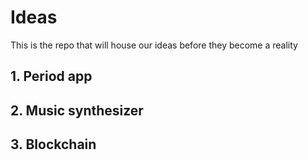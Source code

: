 # Ideas
This is the repo that will house our ideas before they become a reality

## 1. Period app

## 2. Music synthesizer

## 3. Blockchain
